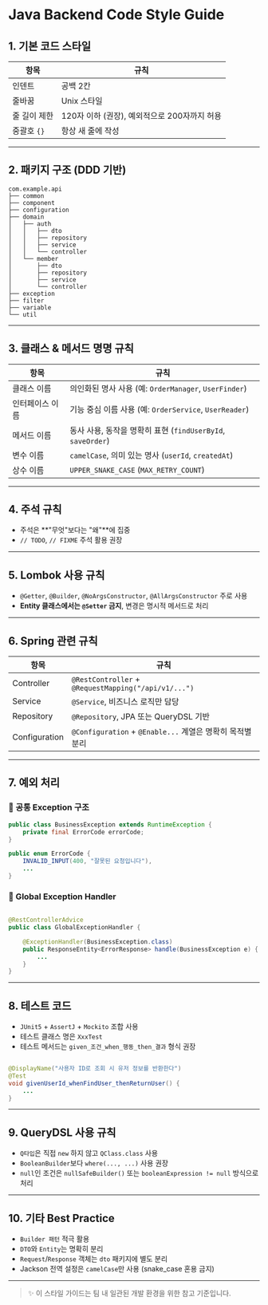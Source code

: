 # Java Backend Code Style Guide

## 1. 기본 코드 스타일

| 항목       | 규칙                            |
|----------|-------------------------------|
| 인덴트      | 공백 2칸                         |
| 줄바꿈      | Unix 스타일                      |
| 줄 길이 제한  | 120자 이하 (권장), 예외적으로 200자까지 허용 |
| 중괄호 `{}` | 항상 새 줄에 작성                    |

---

## 2. 패키지 구조 (DDD 기반)

```
com.example.api
├── common
├── component
├── configuration
├── domain
│   ├── auth
│   │   ├── dto
│   │   ├── repository
│   │   ├── service
│   │   └── controller
│   └── member
│       ├── dto
│       ├── repository
│       ├── service
│       └── controller
├── exception
├── filter
├── variable
└── util
```

---

## 3. 클래스 & 메서드 명명 규칙

| 항목       | 규칙                                              |
|----------|-------------------------------------------------|
| 클래스 이름   | 의인화된 명사 사용 (예: `OrderManager`, `UserFinder`)    |
| 인터페이스 이름 | 기능 중심 이름 사용 (예: `OrderService`, `UserReader`)   |
| 메서드 이름   | 동사 사용, 동작을 명확히 표현 (`findUserById`, `saveOrder`) |
| 변수 이름    | `camelCase`, 의미 있는 명사 (`userId`, `createdAt`)   |
| 상수 이름    | `UPPER_SNAKE_CASE` (`MAX_RETRY_COUNT`)          |

---

## 4. 주석 규칙

- 주석은 **"무엇"보다는 "왜"**에 집중
- `// TODO`, `// FIXME` 주석 활용 권장

---

## 5. Lombok 사용 규칙

- `@Getter`, `@Builder`, `@NoArgsConstructor`, `@AllArgsConstructor` 주로 사용
- **Entity 클래스에서는 `@Setter` 금지**, 변경은 명시적 메서드로 처리

---

## 6. Spring 관련 규칙

| 항목            | 규칙                                                   |
|---------------|------------------------------------------------------|
| Controller    | `@RestController` + `@RequestMapping("/api/v1/...")` |
| Service       | `@Service`, 비즈니스 로직만 담당                              |
| Repository    | `@Repository`, JPA 또는 QueryDSL 기반                    |
| Configuration | `@Configuration` + `@Enable...` 계열은 명확히 목적별 분리       |

---

## 7. 예외 처리

### 🔹 공통 Exception 구조

```java
public class BusinessException extends RuntimeException {
    private final ErrorCode errorCode;
}
```

```java
public enum ErrorCode {
    INVALID_INPUT(400, "잘못된 요청입니다"),
    ...
}
```

### 🔹 Global Exception Handler

```java

@RestControllerAdvice
public class GlobalExceptionHandler {

    @ExceptionHandler(BusinessException.class)
    public ResponseEntity<ErrorResponse> handle(BusinessException e) {
        ...
    }
}
```

---

## 8. 테스트 코드

- `JUnit5` + `AssertJ` + `Mockito` 조합 사용
- 테스트 클래스 명은 `XxxTest`
- 테스트 메서드는 `given_조건_when_행동_then_결과` 형식 권장

```java

@DisplayName("사용자 ID로 조회 시 유저 정보를 반환한다")
@Test
void givenUserId_whenFindUser_thenReturnUser() {
    ...
}
```

---

## 9. QueryDSL 사용 규칙

- `Q타입`은 직접 `new` 하지 않고 `QClass.class` 사용
- `BooleanBuilder`보다 `where(..., ...)` 사용 권장
- `null`인 조건은 `nullSafeBuilder()` 또는 `booleanExpression != null` 방식으로 처리

---

## 10. 기타 Best Practice

- `Builder 패턴` 적극 활용
- `DTO`와 `Entity`는 명확히 분리
- `Request`/`Response` 객체는 `dto` 패키지에 별도 분리
- Jackson 전역 설정은 `camelCase`만 사용 (snake_case 혼용 금지)

---

> ✨ 이 스타일 가이드는 팀 내 일관된 개발 환경을 위한 참고 기준입니다.
